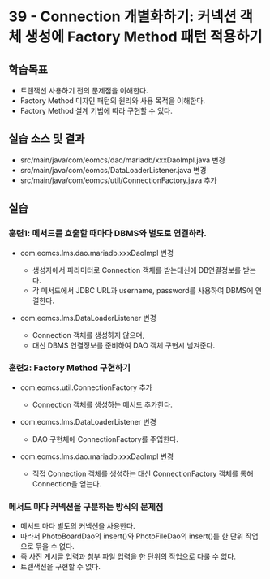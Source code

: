 # 39 - Connection 개별화하기: 커넥션 객체 생성에 Factory Method 패턴 적용하기


## 학습목표

- 트랜잭션 사용하기 전의 문제점을 이해한다.
- Factory Method 디자인 패턴의 원리와 사용 목적을 이해한다.
- Factory Method 설계 기법에 따라 구현할 수 있다.

## 실습 소스 및 결과

- src/main/java/com/eomcs/dao/mariadb/xxxDaoImpl.java 변경
- src/main/java/com/eomcs/DataLoaderListener.java 변경
- src/main/java/com/eomcs/util/ConnectionFactory.java 추가

## 실습  

### 훈련1: 메서드를 호출할 때마다 DBMS와 별도로 연결하라.

- com.eomcs.lms.dao.mariadb.xxxDaoImpl 변경
  - 생성자에서 파라미터로 Connection 객체를 받는대신에 DB연결정보를 받는다.
  - 각 메서드에서 JDBC URL과 username, password를 사용하여 DBMS에 연결한다.

- com.eomcs.lms.DataLoaderListener 변경
  - Connection 객체를 생성하지 않으며, 
  - 대신 DBMS 연결정보를 준비하여 DAO 객체 구현시 넘겨준다.
  
  
### 훈련2: Factory Method 구현하기
  
- com.eomcs.util.ConnectionFactory 추가
  - Connection 객체를 생성하는 메서드 추가한다.

- com.eomcs.lms.DataLoaderListener 변경
  - DAO 구현체에 ConnectionFactory를 주입한다.
  
- com.eomcs.lms.dao.mariadb.xxxDaoImpl 변경
  - 직접 Connection 객체를 생성하는 대신 ConnectionFactory 객체를 통해 Connection을 얻는다.
  
  
### 메서드 마다 커넥션을 구분하는 방식의 문제점

- 메서드 마다 별도의 커넥션을 사용한다.
- 따라서 PhotoBoardDao의 insert()와 PhotoFileDao의 insert()를 
  한 단위 작업으로 묶을 수 없다.
- 즉 사진 게시글 입력과 첨부 파일 입력을 한 단위의 작업으로 다룰 수 없다.
- 트랜잭션을 구현할 수 없다. 